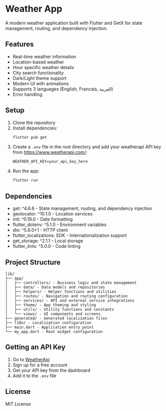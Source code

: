 # Weather App

A modern weather application built with Flutter and GetX for state management, routing, and dependency injection.

## Features

- Real-time weather information
- Location-based weather
- Hour specific weather details
- City search functionality
- Dark/Light theme support
- Modern UI with animations
- Supports 3 languages (English, Francais, العربية)
- Error handling

## Setup

1. Clone the repository
2. Install dependencies:
   ```bash
   flutter pub get
   ```
3. Create a `.env` file in the root directory and add your weatherapi API key from https://www.weatherapi.com/:
   ```
   WEATHER_API_KEY=your_api_key_here
   ```
4. Run the app:
   ```bash
   flutter run
   ```

## Dependencies

- get: ^4.6.6 - State management, routing, and dependency injection
- geolocator: ^10.1.0 - Location services
- intl: ^0.19.0 - Date formatting
- flutter_dotenv: ^5.1.0 - Environment variables
- dio: ^5.8.0+1 - HTTP client
- flutter_localizations: SDK - Internationalization support
- get_storage: ^2.1.1 - Local storage
- flutter_lints: ^5.0.0 - Code linting

## Project Structure

```
lib/
├── app/
│   ├── controllers/ - Business logic and state management
│   ├── data/ - Data models and repositories
│   ├── helpers/ - Helper functions and utilities
│   ├── routes/ - Navigation and routing configuration
│   ├── services/ - API and external service integrations
│   ├── theme/ - App theming and styling
│   ├── utils/ - Utility functions and constants
│   └── views/ - UI components and screens
├── generated/ - Generated localization files
├── l10n/ - Localization configuration
├── main.dart - Application entry point
└── my_app.dart - Root widget configuration
```

## Getting an API Key

1. Go to [WeatherApi](https://www.weatherapi.com/)
2. Sign up for a free account
3. Get your API key from the dashboard
4. Add it to the `.env` file

## License

MIT License
